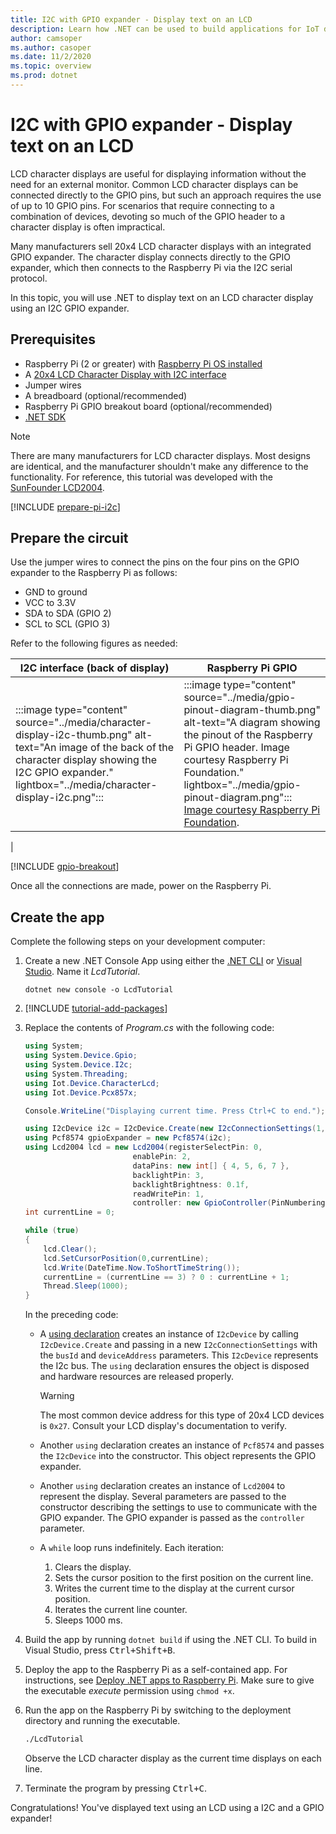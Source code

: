 ```yaml
---
title: I2C with GPIO expander - Display text on an LCD
description: Learn how .NET can be used to build applications for IoT devices and scenarios.
author: camsoper
ms.author: casoper
ms.date: 11/2/2020
ms.topic: overview
ms.prod: dotnet
---
```


# I2C with GPIO expander - Display text on an LCD

LCD character displays are useful for displaying information without the need for an external monitor. Common LCD character displays can be connected directly to the GPIO pins, but such an approach requires the use of up to 10 GPIO pins. For scenarios that require connecting to a combination of devices, devoting so much of the GPIO header to a character display is often impractical.

Many manufacturers sell 20x4 LCD character displays with an integrated GPIO expander. The character display connects directly to the GPIO expander, which then connects to the Raspberry Pi via the I2C serial protocol.

In this topic, you will use .NET to display text on an LCD character display using an I2C GPIO expander.

## Prerequisites

- Raspberry Pi (2 or greater) with [Raspberry Pi OS installed](https://www.raspberrypi.org/documentation/installation/installing-images/README.md)
- A [20x4 LCD Character Display with I2C interface](https://www.bing.com/images/search?q=20x4+lcd+display+with+i2c)
- Jumper wires
- A breadboard (optional/recommended)
- Raspberry Pi GPIO breakout board (optional/recommended)
- [.NET SDK](https://dotnet.microsoft.com/download)

> [!NOTE]
> There are many manufacturers for LCD character displays. Most designs are identical, and the manufacturer shouldn't make any difference to the functionality. For reference, this tutorial was developed with the [SunFounder LCD2004](https://www.sunfounder.com/lcd2004-module.html).

[!INCLUDE [prepare-pi-i2c](../includes/prepare-pi-i2c.md)]

## Prepare the circuit

Use the jumper wires to connect the pins on the four pins on the GPIO expander to the Raspberry Pi as follows:

- GND to ground
- VCC to 3.3V
- SDA to SDA (GPIO 2)
- SCL to SCL (GPIO 3)

Refer to the following figures as needed:

| I2C interface (back of display) | Raspberry Pi GPIO |
|---------------------------------|-------------------|
| :::image type="content" source="../media/character-display-i2c-thumb.png" alt-text="An image of the back of the character display showing the I2C GPIO expander." lightbox="../media/character-display-i2c.png"::: | :::image type="content" source="../media/gpio-pinout-diagram-thumb.png" alt-text="A diagram showing the pinout of the Raspberry Pi GPIO header. Image courtesy Raspberry Pi Foundation." lightbox="../media/gpio-pinout-diagram.png":::<br />[Image courtesy Raspberry Pi Foundation](https://www.raspberrypi.org/documentation/usage/gpio/).
 |

[!INCLUDE [gpio-breakout](../includes/gpio-breakout.md)]

Once all the connections are made, power on the Raspberry Pi.

## Create the app

Complete the following steps on your development computer:

1. Create a new .NET Console App using either the [.NET CLI](/dotnet/core/tools/dotnet-new) or [Visual Studio](/dotnet/core/tutorials/with-visual-studio). Name it *LcdTutorial*.

    ```dotnetcli
    dotnet new console -o LcdTutorial
    ```

1. [!INCLUDE [tutorial-add-packages](../includes/tutorial-add-packages.md)]
1. Replace the contents of *Program.cs* with the following code:

    ```csharp
    using System;
    using System.Device.Gpio;
    using System.Device.I2c;
    using System.Threading;
    using Iot.Device.CharacterLcd;
    using Iot.Device.Pcx857x;

    Console.WriteLine("Displaying current time. Press Ctrl+C to end.");

    using I2cDevice i2c = I2cDevice.Create(new I2cConnectionSettings(1, 0x27));
    using Pcf8574 gpioExpander = new Pcf8574(i2c);
    using Lcd2004 lcd = new Lcd2004(registerSelectPin: 0,
                            enablePin: 2,
                            dataPins: new int[] { 4, 5, 6, 7 },
                            backlightPin: 3,
                            backlightBrightness: 0.1f,
                            readWritePin: 1,
                            controller: new GpioController(PinNumberingScheme.Logical, gpioExpander));
    int currentLine = 0;

    while (true)
    {
        lcd.Clear();
        lcd.SetCursorPosition(0,currentLine);
        lcd.Write(DateTime.Now.ToShortTimeString());
        currentLine = (currentLine == 3) ? 0 : currentLine + 1;
        Thread.Sleep(1000);
    }
    ```

    In the preceding code:

    - A [using declaration](/dotnet/csharp/whats-new/csharp-8#using-declarations) creates an instance of `I2cDevice` by calling `I2cDevice.Create` and passing in a new `I2cConnectionSettings` with the `busId` and `deviceAddress` parameters. This `I2cDevice` represents the I2c bus. The `using` declaration ensures the object is disposed and hardware resources are released properly.

        > [!WARNING]
        > The most common device address for this type of 20x4 LCD devices is `0x27`. Consult your LCD display's documentation to verify.

    - Another `using` declaration creates an instance of `Pcf8574` and passes the `I2cDevice` into the constructor. This object represents the GPIO expander.
    - Another `using` declaration creates an instance of `Lcd2004` to represent the display. Several parameters are passed to the constructor describing the settings to use to communicate with the GPIO expander. The GPIO expander is passed as the `controller` parameter.
    - A `while` loop runs indefinitely. Each iteration:
        1. Clears the display.
        1. Sets the cursor position to the first position on the current line.
        1. Writes the current time to the display at the current cursor position.
        1. Iterates the current line counter.
        1. Sleeps 1000 ms.

1. Build the app by running `dotnet build` if using the .NET CLI. To build in Visual Studio, press <kbd>Ctrl+Shift+B</kbd>.
1. Deploy the app to the Raspberry Pi as a self-contained app. For instructions, see [Deploy .NET apps to Raspberry Pi](../deployment.md#deploying-a-self-contained-app). Make sure to give the executable *execute* permission using `chmod +x`.
1. Run the app on the Raspberry Pi by switching to the deployment directory and running the executable.

    ```bash
    ./LcdTutorial
    ```

    Observe the LCD character display as the current time displays on each line.

1. Terminate the program by pressing <kbd>Ctrl+C</kbd>.

Congratulations! You've displayed text using an LCD using a I2C and a GPIO expander!
